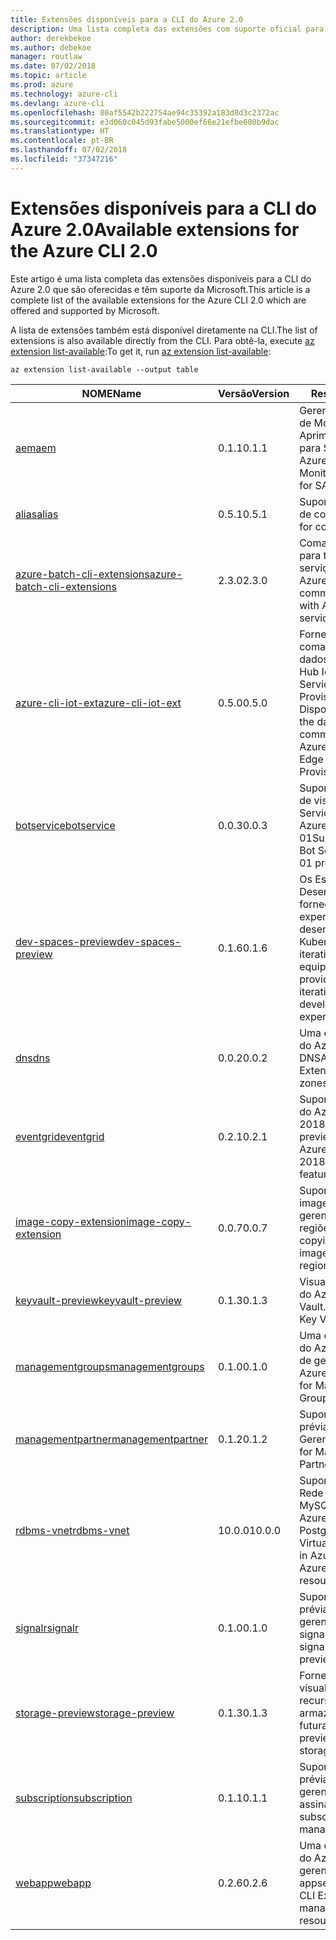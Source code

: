 ```yaml
---
title: Extensões disponíveis para a CLI do Azure 2.0
description: Uma lista completa das extensões com suporte oficial para a CLI do Azure 2.0.
author: derekbekoe
ms.author: debekoe
manager: routlaw
ms.date: 07/02/2018
ms.topic: article
ms.prod: azure
ms.technology: azure-cli
ms.devlang: azure-cli
ms.openlocfilehash: 80af5542b222754ae94c35392a183d8d3c2372ac
ms.sourcegitcommit: e3d060c045d93fabe5000ef66e21efbe680b9dac
ms.translationtype: HT
ms.contentlocale: pt-BR
ms.lasthandoff: 07/02/2018
ms.locfileid: "37347216"
---
```

# <a name="available-extensions-for-the-azure-cli-20"></a><span data-ttu-id="15da9-103">Extensões disponíveis para a CLI do Azure 2.0</span><span class="sxs-lookup"><span data-stu-id="15da9-103">Available extensions for the Azure CLI 2.0</span></span>

<span data-ttu-id="15da9-104">Este artigo é uma lista completa das extensões disponíveis para a CLI do Azure 2.0 que são oferecidas e têm suporte da Microsoft.</span><span class="sxs-lookup"><span data-stu-id="15da9-104">This article is a complete list of the available extensions for the Azure CLI 2.0 which are offered and supported by Microsoft.</span></span>

<span data-ttu-id="15da9-105">A lista de extensões também está disponível diretamente na CLI.</span><span class="sxs-lookup"><span data-stu-id="15da9-105">The list of extensions is also available directly from the CLI.</span></span> <span data-ttu-id="15da9-106">Para obtê-la, execute [az extension list-available](/cli/azure/extension?view=azure-cli-latest#az-extension-list-available):</span><span class="sxs-lookup"><span data-stu-id="15da9-106">To get it, run [az extension list-available](/cli/azure/extension?view=azure-cli-latest#az-extension-list-available):</span></span>

```azurecli
az extension list-available --output table
```

| <span data-ttu-id="15da9-107">NOME</span><span class="sxs-lookup"><span data-stu-id="15da9-107">Name</span></span> | <span data-ttu-id="15da9-108">Versão</span><span class="sxs-lookup"><span data-stu-id="15da9-108">Version</span></span> | <span data-ttu-id="15da9-109">Resumo</span><span class="sxs-lookup"><span data-stu-id="15da9-109">Summary</span></span> | <span data-ttu-id="15da9-110">Visualização</span><span class="sxs-lookup"><span data-stu-id="15da9-110">Preview</span></span> |
|------|---------|---------|---------|
| [<span data-ttu-id="15da9-111">aem</span><span class="sxs-lookup"><span data-stu-id="15da9-111">aem</span></span>](https://github.com/Azure/azure-cli-extensions) | <span data-ttu-id="15da9-112">0.1.1</span><span class="sxs-lookup"><span data-stu-id="15da9-112">0.1.1</span></span> | <span data-ttu-id="15da9-113">Gerenciar Extensões de Monitoramento Aprimorado do Azure para SAP</span><span class="sxs-lookup"><span data-stu-id="15da9-113">Manage Azure Enhanced Monitoring Extensions for SAP</span></span> |  |
| [<span data-ttu-id="15da9-114">alias</span><span class="sxs-lookup"><span data-stu-id="15da9-114">alias</span></span>](https://github.com/Azure/azure-cli-extensions) | <span data-ttu-id="15da9-115">0.5.1</span><span class="sxs-lookup"><span data-stu-id="15da9-115">0.5.1</span></span> | <span data-ttu-id="15da9-116">Suporte para aliases de comando</span><span class="sxs-lookup"><span data-stu-id="15da9-116">Support for command aliases</span></span> | <span data-ttu-id="15da9-117">sim</span><span class="sxs-lookup"><span data-stu-id="15da9-117">Yes</span></span> |
| [<span data-ttu-id="15da9-118">azure-batch-cli-extensions</span><span class="sxs-lookup"><span data-stu-id="15da9-118">azure-batch-cli-extensions</span></span>](https://github.com/Azure/azure-batch-cli-extensions) | <span data-ttu-id="15da9-119">2.3.0</span><span class="sxs-lookup"><span data-stu-id="15da9-119">2.3.0</span></span> | <span data-ttu-id="15da9-120">Comandos adicionais para trabalhar com o serviço de Lote do Azure</span><span class="sxs-lookup"><span data-stu-id="15da9-120">Additional commands for working with Azure Batch service</span></span> |  |
| [<span data-ttu-id="15da9-121">azure-cli-iot-ext</span><span class="sxs-lookup"><span data-stu-id="15da9-121">azure-cli-iot-ext</span></span>](https://github.com/azure/azure-iot-cli-extension) | <span data-ttu-id="15da9-122">0.5.0</span><span class="sxs-lookup"><span data-stu-id="15da9-122">0.5.0</span></span> | <span data-ttu-id="15da9-123">Fornece a camada de comandos do plano de dados para o Azure Hub IoT, IoT Edge e o Serviço de Provisionamento de Dispositivos</span><span class="sxs-lookup"><span data-stu-id="15da9-123">Provides the data plane command layer for Azure IoT Hub, IoT Edge and IoT Device Provisioning Service</span></span> |  |
| [<span data-ttu-id="15da9-124">botservice</span><span class="sxs-lookup"><span data-stu-id="15da9-124">botservice</span></span>](https://github.com/Azure/azure-cli-extensions) | <span data-ttu-id="15da9-125">0.0.3</span><span class="sxs-lookup"><span data-stu-id="15da9-125">0.0.3</span></span> | <span data-ttu-id="15da9-126">Suporte para recursos de visualização do Serviço de Bot do Azure 2017-12-01</span><span class="sxs-lookup"><span data-stu-id="15da9-126">Support for Azure Bot Service 2017-12-01 preview features</span></span> | <span data-ttu-id="15da9-127">sim</span><span class="sxs-lookup"><span data-stu-id="15da9-127">Yes</span></span> |
| [<span data-ttu-id="15da9-128">dev-spaces-preview</span><span class="sxs-lookup"><span data-stu-id="15da9-128">dev-spaces-preview</span></span>](https://github.com/Azure/azure-cli-extensions) | <span data-ttu-id="15da9-129">0.1.6</span><span class="sxs-lookup"><span data-stu-id="15da9-129">0.1.6</span></span> | <span data-ttu-id="15da9-130">Os Espaços de Desenvolvimento fornecem uma experiência de desenvolvimento Kubernetes rápida e iterativa para equipes.</span><span class="sxs-lookup"><span data-stu-id="15da9-130">Dev Spaces provides a rapid, iterative Kubernetes development experience for teams.</span></span> | <span data-ttu-id="15da9-131">sim</span><span class="sxs-lookup"><span data-stu-id="15da9-131">Yes</span></span> |
| [<span data-ttu-id="15da9-132">dns</span><span class="sxs-lookup"><span data-stu-id="15da9-132">dns</span></span>](https://github.com/Azure/azure-cli-extensions) | <span data-ttu-id="15da9-133">0.0.2</span><span class="sxs-lookup"><span data-stu-id="15da9-133">0.0.2</span></span> | <span data-ttu-id="15da9-134">Uma extensão da CLI do Azure para zonas DNS</span><span class="sxs-lookup"><span data-stu-id="15da9-134">An Azure CLI Extension for DNS zones</span></span> |  |
| [<span data-ttu-id="15da9-135">eventgrid</span><span class="sxs-lookup"><span data-stu-id="15da9-135">eventgrid</span></span>](https://github.com/Azure/azure-cli-extensions) | <span data-ttu-id="15da9-136">0.2.1</span><span class="sxs-lookup"><span data-stu-id="15da9-136">0.2.1</span></span> | <span data-ttu-id="15da9-137">Suporte para recursos do Azure EventGrid 2018-05-01-preview</span><span class="sxs-lookup"><span data-stu-id="15da9-137">Support for Azure EventGrid 2018-05-01-preview features</span></span> | <span data-ttu-id="15da9-138">sim</span><span class="sxs-lookup"><span data-stu-id="15da9-138">Yes</span></span> |
| [<span data-ttu-id="15da9-139">image-copy-extension</span><span class="sxs-lookup"><span data-stu-id="15da9-139">image-copy-extension</span></span>](https://github.com/Azure/azure-cli-extensions) | <span data-ttu-id="15da9-140">0.0.7</span><span class="sxs-lookup"><span data-stu-id="15da9-140">0.0.7</span></span> | <span data-ttu-id="15da9-141">Suporte para copiar imagens de vm gerenciadas entre regiões</span><span class="sxs-lookup"><span data-stu-id="15da9-141">Support for copying managed vm images between regions</span></span> |  |
| [<span data-ttu-id="15da9-142">keyvault-preview</span><span class="sxs-lookup"><span data-stu-id="15da9-142">keyvault-preview</span></span>](https://github.com/Azure/azure-keyvault-cli-extension) | <span data-ttu-id="15da9-143">0.1.3</span><span class="sxs-lookup"><span data-stu-id="15da9-143">0.1.3</span></span> | <span data-ttu-id="15da9-144">Visualizar comandos do Azure Key Vault.</span><span class="sxs-lookup"><span data-stu-id="15da9-144">Preview Azure Key Vault commands.</span></span> | <span data-ttu-id="15da9-145">sim</span><span class="sxs-lookup"><span data-stu-id="15da9-145">Yes</span></span> |
| [<span data-ttu-id="15da9-146">managementgroups</span><span class="sxs-lookup"><span data-stu-id="15da9-146">managementgroups</span></span>](https://github.com/Azure/azure-cli-extensions) | <span data-ttu-id="15da9-147">0.1.0</span><span class="sxs-lookup"><span data-stu-id="15da9-147">0.1.0</span></span> | <span data-ttu-id="15da9-148">Uma extensão da CLI do Azure para grupos de gerenciamento</span><span class="sxs-lookup"><span data-stu-id="15da9-148">An Azure CLI Extension for Management Groups</span></span> |  |
| [<span data-ttu-id="15da9-149">managementpartner</span><span class="sxs-lookup"><span data-stu-id="15da9-149">managementpartner</span></span>](https://github.com/Azure/azure-cli-extensions) | <span data-ttu-id="15da9-150">0.1.2</span><span class="sxs-lookup"><span data-stu-id="15da9-150">0.1.2</span></span> | <span data-ttu-id="15da9-151">Suporte à versão prévia de Parceiro de Gerenciamento</span><span class="sxs-lookup"><span data-stu-id="15da9-151">Support for Management Partner preview</span></span> |  |
| [<span data-ttu-id="15da9-152">rdbms-vnet</span><span class="sxs-lookup"><span data-stu-id="15da9-152">rdbms-vnet</span></span>](https://github.com/Azure/azure-cli-extensions) | <span data-ttu-id="15da9-153">10.0.0</span><span class="sxs-lookup"><span data-stu-id="15da9-153">10.0.0</span></span> | <span data-ttu-id="15da9-154">Suporte para regras de Rede Virtual no Azure MySQL e recursos do Azure PostgreSQL</span><span class="sxs-lookup"><span data-stu-id="15da9-154">Support for Virtual Network rules in Azure MySQL and Azure PostgreSQL resources</span></span> |  |
| [<span data-ttu-id="15da9-155">signalr</span><span class="sxs-lookup"><span data-stu-id="15da9-155">signalr</span></span>](https://github.com/Azure/azure-cli-extensions) | <span data-ttu-id="15da9-156">0.1.0</span><span class="sxs-lookup"><span data-stu-id="15da9-156">0.1.0</span></span> | <span data-ttu-id="15da9-157">Suporte à versão prévia de gerenciamento de signalr.</span><span class="sxs-lookup"><span data-stu-id="15da9-157">Support for signalr management preview.</span></span> | <span data-ttu-id="15da9-158">sim</span><span class="sxs-lookup"><span data-stu-id="15da9-158">Yes</span></span> |
| [<span data-ttu-id="15da9-159">storage-preview</span><span class="sxs-lookup"><span data-stu-id="15da9-159">storage-preview</span></span>](https://github.com/Azure/azure-cli-extensions/tree/master/src/storage-preview) | <span data-ttu-id="15da9-160">0.1.3</span><span class="sxs-lookup"><span data-stu-id="15da9-160">0.1.3</span></span> | <span data-ttu-id="15da9-161">Fornece uma visualização para recursos de armazenamento futuras.</span><span class="sxs-lookup"><span data-stu-id="15da9-161">Provides a preview for upcoming storage features.</span></span> | <span data-ttu-id="15da9-162">sim</span><span class="sxs-lookup"><span data-stu-id="15da9-162">Yes</span></span> |
| [<span data-ttu-id="15da9-163">subscription</span><span class="sxs-lookup"><span data-stu-id="15da9-163">subscription</span></span>](https://github.com/Azure/azure-cli-extensions) | <span data-ttu-id="15da9-164">0.1.1</span><span class="sxs-lookup"><span data-stu-id="15da9-164">0.1.1</span></span> | <span data-ttu-id="15da9-165">Suporte à versão prévia de gerenciamento de assinatura.</span><span class="sxs-lookup"><span data-stu-id="15da9-165">Support for subscription management preview.</span></span> |  |
| [<span data-ttu-id="15da9-166">webapp</span><span class="sxs-lookup"><span data-stu-id="15da9-166">webapp</span></span>](https://github.com/Azure/azure-cli-extensions) | <span data-ttu-id="15da9-167">0.2.6</span><span class="sxs-lookup"><span data-stu-id="15da9-167">0.2.6</span></span> | <span data-ttu-id="15da9-168">Uma extensão da CLI do Azure para gerenciar recursos de appservice</span><span class="sxs-lookup"><span data-stu-id="15da9-168">An Azure CLI Extension to manage appservice resources</span></span> | <span data-ttu-id="15da9-169">sim</span><span class="sxs-lookup"><span data-stu-id="15da9-169">Yes</span></span> |
